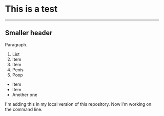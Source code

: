 # This is a test
-----------------

## Smaller header

Paragraph.

1. List
2. Item
3. Item
4. Penis
5. Poop

- Item
- Item
- Another one

I'm adding this in my local version of this repository.
Now I'm working on the command line.
